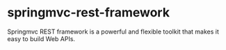 springmvc-rest-framework
========================

Springmvc REST framework is a powerful and flexible toolkit that makes it easy to build Web APIs.
